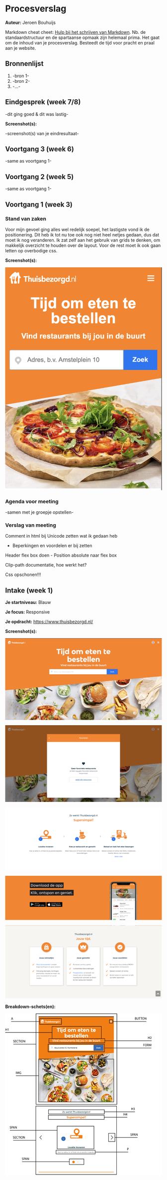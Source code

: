 # Procesverslag
**Auteur:** Jeroen Bouhuijs

Markdown cheat cheet: [Hulp bij het schrijven van Markdown](https://github.com/adam-p/markdown-here/wiki/Markdown-Cheatsheet). Nb. de standaardstructuur en de spartaanse opmaak zijn helemaal prima. Het gaat om de inhoud van je procesverslag. Besteedt de tijd voor pracht en praal aan je website.



## Bronnenlijst
1. -bron 1-
2. -bron 2-
3. -...-



## Eindgesprek (week 7/8)

-dit ging goed & dit was lastig-

**Screenshot(s):**

-screenshot(s) van je eindresultaat-



## Voortgang 3 (week 6)

-same as voortgang 1-



## Voortgang 2 (week 5)

-same as voortgang 1-



## Voortgang 1 (week 3)

### Stand van zaken

Voor mijn gevoel ging alles wel redelijk soepel, het lastigste vond ik de positionering. Dit heb ik tot nu toe ook nog niet heel netjes gedaan, dus dat moet ik nog veranderen. Ik zat zelf aan het gebruik van grids te denken, om makkelijk overzicht te houden over de layout. Voor de rest moet ik ook gaan letten op overbodige css.

**Screenshot(s):**

![screenshot(s) die een goed beeld geven van de website die je gaat maken-](images/screenshotvoortgang1.png)

### Agenda voor meeting

-samen met je groepje opstellen-

### Verslag van meeting

Comment in html bij Unicode zetten wat ik gedaan heb

- Beperkingen en voordelen er bij zetten

Header flex box doen - Position absolute naar flex box

Clip-path documentatie, hoe werkt het?

Css opschonen!!!



## Intake (week 1)

**Je startniveau:** Blauw

**Je focus:** Responsive

**Je opdracht:** https://www.thuisbezorgd.nl/

**Screenshot(s):**

![screenshot(s) die een goed beeld geven van de website die je gaat maken-](images/thuisbezorgd1.jpg)

![screenshot(s) die een goed beeld geven van de website die je gaat maken-](images/thuisbezorgd5.jpg)

![screenshot(s) die een goed beeld geven van de website die je gaat maken-](images/thuisbezorgd2.png)

![screenshot(s) die een goed beeld geven van de website die je gaat maken-](images/thuisbezorgd3.png)

![screenshot(s) die een goed beeld geven van de website die je gaat maken-](images/thuisbezorgd4.png)


**Breakdown-schets(en):**

![voorlopige breakdownschets(en) van een of beide pagina's van de site die je gaat maken](images/breakdownthuisbezorgd.png)
